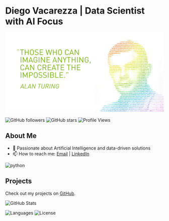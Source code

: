 
# Diego Vacarezza | Data Scientist with AI Focus

![](https://github.com/vacarezzad/vacarezzad/blob/main/65241768_10156684182588253_1363588748532514816_n.jpg)


![GitHub followers](https://img.shields.io/github/followers/vacarezzad?style=social)
![GitHub stars](https://img.shields.io/github/stars/vacarezzad?style=social)
![Profile Views](https://img.shields.io/badge/Profile%20Views-+1000-blue)

## About Me

- 🚀 Passionate about Artificial Intelligence and data-driven solutions
- 📫 How to reach me: [Email](mailto:dvacarezza@gmail.com) | [LinkedIn](https://www.linkedin.com/in/diegovacarezza/)

![python](https://img.shields.io/badge/Python-3776AB.svg?style=for-the-badge&logo=Python&logoColor=white)

## Projects

Check out my projects on [GitHub](https://github.com/vacarezzad).

![GitHub Stats](https://github-readme-stats.vercel.app/api?username=vacarezzad&show_icons=true&hide_title=false&hide=prs&count_private=true&include_all_commits=true)

![Languages](https://img.shields.io/github/languages/top/vacarezzad/ChatWithExcel)
![License](https://img.shields.io/github/license/vacarezzad/ChatWithExcel)
